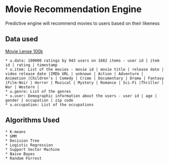 # Movie Recommendation Engine

Predictive engine will recommend movies to users based on their likeness

## Data used

 [Movie Lense 100k](https://grouplens.org/datasets/movielens/100k/)
 
 ```
 * u.data: 100000 ratings by 943 users on 1682 items - user id | item id | rating | timestamp 
 * u.item: List of the movies - movie id | movie title | release date | video release date |IMDb URL | unknown | Action | Adventure | Animation |Children's | Comedy | Crime | Documentary | Drama | Fantasy |Film-Noir | Horror | Musical | Mystery | Romance | Sci-Fi |Thriller | War | Western |
 * u.genre: List of the genres
 * u.user: Demographic information about the users - user id | age | gender | occupation | zip code
 * u.occupation: List of the occupations
 ```

## Algorithms Used
 ```
 * K-means
 * GMM
 * Decision Tree
 * Logistic Regression
 * Support Vector Machine
 * Naive Bayes
 * Random Forrest
 ```